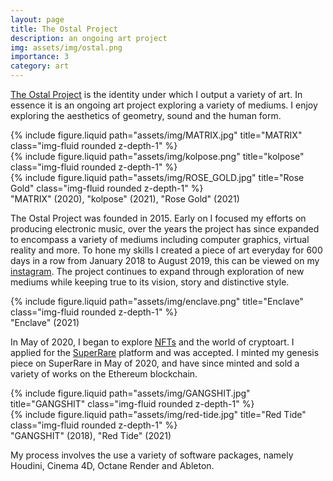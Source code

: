 ```yaml
---
layout: page
title: The Ostal Project
description: an ongoing art project
img: assets/img/ostal.png
importance: 3
category: art
---
```


<a href="https://www.theostalproject.com">The Ostal Project</a> is the identity under which I output a variety of art. In essence it is an ongoing art project exploring a variety of mediums. I enjoy exploring the aesthetics of geometry, sound and the human form.

<div class="row">
    <div class="col-sm mt-3 mt-md-0">
        {% include figure.liquid path="assets/img/MATRIX.jpg" title="MATRIX" class="img-fluid rounded z-depth-1" %}
    </div>
    <div class="col-sm mt-3 mt-md-0">
        {% include figure.liquid path="assets/img/kolpose.png" title="kolpose" class="img-fluid rounded z-depth-1" %}
    </div>
    <div class="col-sm mt-3 mt-md-0">
        {% include figure.liquid path="assets/img/ROSE_GOLD.jpg" title="Rose Gold" class="img-fluid rounded z-depth-1" %}
    </div>
</div>
<div class="caption">
    "MATRIX" (2020), "kolpose" (2021), "Rose Gold" (2021)
</div>

The Ostal Project was founded in 2015. Early on I focused my efforts on producing electronic music, over the years the project has since expanded to encompass a variety of mediums including computer graphics, virtual reality and more. To hone my skills I created a piece of art everyday for 600 days in a row from January 2018 to August 2019, this can be viewed on my <a href="https://www.instagram.com/theostalproject">instagram</a>. The project continues to expand through exploration of new mediums while keeping true to its vision, story and distinctive style.

<div class="row">
    <div class="col-sm mt-3 mt-md-0">
        {% include figure.liquid path="assets/img/enclave.png" title="Enclave" class="img-fluid rounded z-depth-1" %}
    </div>
</div>
<div class="caption">
    "Enclave" (2021)
</div>

In May of 2020, I began to explore <a href="https://en.wikipedia.org/wiki/Non-fungible_token">NFTs</a> and the world of cryptoart. I applied for the <a href="https://superrare.com/">SuperRare</a> platform and was accepted. I minted my genesis piece on SuperRare in May of 2020, and have since minted and sold a variety of works on the Ethereum blockchain.

<div class="row justify-content-sm-center align-items-center">
    <div class="col-sm-7 mt-3 mt-md-0">
        {% include figure.liquid path="assets/img/GANGSHIT.jpg" title="GANGSHIT" class="img-fluid rounded z-depth-1" %}
    </div>
    <div class="col-sm-5 mt-3 mt-md-0">
        {% include figure.liquid path="assets/img/red-tide.jpg" title="Red Tide" class="img-fluid rounded z-depth-1" %}
    </div>
</div>
<div class="caption">
    "GANGSHIT" (2018), "Red Tide" (2021)
</div>

My process involves the use a variety of software packages, namely Houdini, Cinema 4D, Octane Render and Ableton.